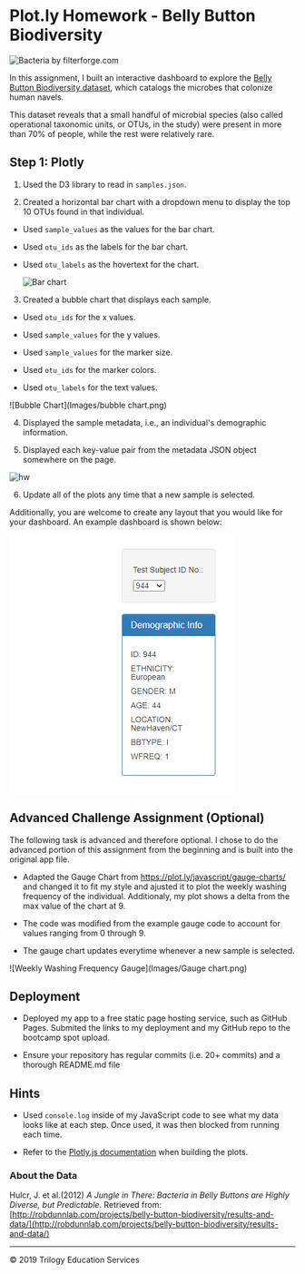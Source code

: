 # Plot.ly Homework - Belly Button Biodiversity

![Bacteria by filterforge.com](Images/bacteria.jpg)

In this assignment, I built an interactive dashboard to explore the [Belly Button Biodiversity dataset](http://robdunnlab.com/projects/belly-button-biodiversity/), which catalogs the microbes that colonize human navels.

This dataset reveals that a small handful of microbial species (also called operational taxonomic units, or OTUs, in the study) were present in more than 70% of people, while the rest were relatively rare.

## Step 1: Plotly

1. Used the D3 library to read in `samples.json`.

2. Created a horizontal bar chart with a dropdown menu to display the top 10 OTUs found in that individual.

* Used `sample_values` as the values for the bar chart.

* Used `otu_ids` as the labels for the bar chart.

* Used `otu_labels` as the hovertext for the chart.

  ![Bar chart](https://user-images.githubusercontent.com/66078772/99419448-c0993f80-28c1-11eb-8de1-07e67010b2e1.png)

3. Created a bubble chart that displays each sample.

* Used `otu_ids` for the x values.

* Used `sample_values` for the y values.

* Used `sample_values` for the marker size.

* Used `otu_ids` for the marker colors.

* Used `otu_labels` for the text values.

![Bubble Chart](Images/bubble chart.png)

4. Displayed the sample metadata, i.e., an individual's demographic information.

5. Displayed each key-value pair from the metadata JSON object somewhere on the page.

![hw](Images/hw03.png)

6. Update all of the plots any time that a new sample is selected.

Additionally, you are welcome to create any layout that you would like for your dashboard. An example dashboard is shown below:

![hw](Images/demographics.png)

## Advanced Challenge Assignment (Optional)

The following task is advanced and therefore optional.  I chose to do the advanced portion of this assignment from the beginning and is built into the original app file.  

* Adapted the Gauge Chart from <https://plot.ly/javascript/gauge-charts/> and changed it to fit my style and ajusted it to plot the weekly washing frequency of the individual.  Additionaly, my plot shows a delta from the max value of the chart at 9. 

* The code was modified from the example gauge code to account for values ranging from 0 through 9.

* The gauge chart updates everytime whenever a new sample is selected.

![Weekly Washing Frequency Gauge](Images/Gauge chart.png)

## Deployment

* Deployed my app to a free static page hosting service, such as GitHub Pages. Submited the links to my deployment and my GitHub repo to the bootcamp spot upload.

* Ensure your repository has regular commits (i.e. 20+ commits) and a thorough README.md file

## Hints

* Used `console.log` inside of my JavaScript code to see what my data looks like at each step.  Once used, it was then blocked from running each time.

* Refer to the [Plotly.js documentation](https://plot.ly/javascript/) when building the plots.

### About the Data

Hulcr, J. et al.(2012) _A Jungle in There: Bacteria in Belly Buttons are Highly Diverse, but Predictable_. Retrieved from: [http://robdunnlab.com/projects/belly-button-biodiversity/results-and-data/](http://robdunnlab.com/projects/belly-button-biodiversity/results-and-data/)

- - -

© 2019 Trilogy Education Services
